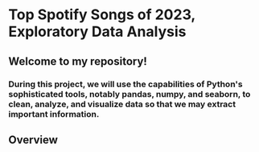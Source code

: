 # Top Spotify Songs of 2023, Exploratory Data Analysis
## Welcome to my repository!
### During this project, we will use the capabilities of Python's sophisticated tools, notably pandas, numpy, and seaborn, to clean, analyze, and visualize data so that we may extract important information.

## Overview
